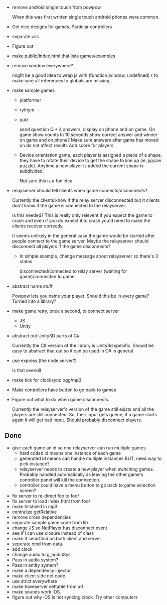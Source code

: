 *   remove android single touch from powpow

    When this was first written single touch android phones were common.

*   Get nice designs for games. Particlar controllers
*   separate css
*   Figure out

*   make public/index.html that lists games/examples

*   remove window everywhere?

    might be a good idea to wrap js with (function(window, undefined) { to make sure
    all references to globals are missing

*   make sample games

    *   platformer
    *   rythym
    *   quiz

        send question Q + 4 answers, display on phone and on game. On game show counts
        In 10 seconds show correct answer and winner on game and on phone?
        Make sure answers after game has moved on do not affect results
        Add score for players

     *  Device orientation game, each player is assigned a piece of a shape, they have
        to rotate their device to get the shape to line up (ie, jigsaw puzzle). Anytime
        a new player is added the current shape is subdivided.

        Not sure this is a fun idea.

*   relayserver should tell clients when game connects/disconnects?

    Currently the clients know if the relay server disconnected but it clients don't
    know if the game is connected to the relayserver.

    Is this needed? This is really only relevent if you expect the game to crash
    and even if you do expect it to crash you'd need to make the clients recover
    correctly.

    It seems unlikely in the general case the game would be started after people connect
    to the game server. Maybe the relayserver should disconnect all players if
    the game disconnects?

    *   In simple example, change message about relayserver so there's 3 states

        disconnected/connected to relay server (waiting for game)/connected to game

*   abstract name stuff

    Powpow lets you name your player. Should this be in every game? Turned into a library?

*   make game retry, once a second, to connect server

    *   JS
    *   Unity

*   abstract out Unity3D parts of C#

    Currently the C# version of the library is Unity3d specific. Should be easy to abstract that out
    so it can be used in C# in general

*   use express (the node server?)

    Is that overkill

*   make tick for clocksync ogg/mp3

*   Make controllers have button to go back to games

*   Figure out what to do when game disconnects.

    Currently the relayserver's version of the game still exists and all the players are still connected.
    So, their input gets queue, if a game starts again it will get bad input. Should probably disconnect
    players.

Done
----

*   give each game an id so one relayserver can run multiple games
    * hard coded id means one instance of each game
    * generated id means can handle multiple instances BUT, need way to pick instance?
    * relayserver needs to create a new player when switching games. Probably handled
      automatically as leaving the other game's controller panel will kill the connection.
    * controller could have a menu button to go back to game selection screen?
*   fix server to re-direct foo to foo/
*   fix server to load index.html from foo/
*   make hitshield in mp3
*   centralize getRelative
*   remove cross dependencies
*   separate sample game code from lib
*   change JS so NetPlayer has disconnect event
*   see if I can use closure instead of class
*   make it sendCmd on both client and server
*   seperate cmd from data.
*   add clock
*   change audio to g_audioSys
*   Pass in audio system?
*   Pass in entity system?
*   make a dependency injector
*   make client side net code.
*   use strict everywhere
*   make haveserver settable from url
*   make sounds work iOS.
*   figure out why iOS is not syncing clock. Try other computers


